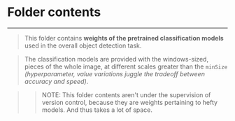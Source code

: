 # Folder contents
---

> This folder contains **weights of the pretrained classification models** used in the overall object detection task.

> The classification models are provided with the windows-sized, pieces of the whole image, at different scales greater than the `minSize` *(hyperparameter, value variations juggle the tradeoff between accuracy and speed)*.

>> NOTE: This folder contents aren't under the supervision of version control, because they are weights pertaining to hefty models. And thus takes a lot of space.